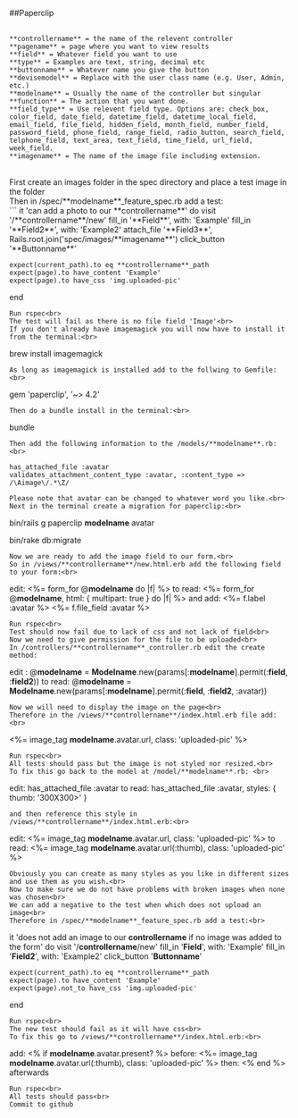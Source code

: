 ##Paperclip<br>
<br>
```
**controllername** = the name of the relevent controller
**pagename** = page where you want to view results
**field** = Whatever field you want to use
**type** = Examples are text, string, decimal etc
**buttonname** = Whatever name you give the button
**devisemodel** = Replace with the user class name (e.g. User, Admin, etc.)
**modelname** = Usually the name of the controller but singular
**function** = The action that you want done.
**field_type** = Use relevent field type. Options are: check_box, color_field, date_field, datetime_field, datetime_local_field, email_field, file_field, hidden_field, month_field, number_field, password_field, phone_field, range_field, radio_button, search_field, telphone_field, text_area, text_field, time_field, url_field, week_field.
**imagename** = The name of the image file including extension.
```
<br>
First create an images folder in the spec directory and place a test image in the folder<br>
Then in /spec/**modelname**_feature_spec.rb add a test:<br>
```
it 'can add a photo to our **controllername**' do
	visit '/**controllername**/new'
	fill_in '**Field**', with: 'Example'
	fill_in '**Field2**', with: 'Example2'
	attach_file '**Field3**', Rails.root.join('spec/images/**imagename**')
	click_button '**Buttonname**'

	expect(current_path).to eq **controllername**_path
	expect(page).to have_content 'Example'
	expect(page).to have_css 'img.uploaded-pic'
end
```
Run rspec<br>
The test will fail as there is no file field 'Image'<br>
If you don't already have imagemagick you will now have to install it from the terminal:<br>
```
brew install imagemagick
```
As long as imagemagick is installed add to the follwing to Gemfile:<br>
```
gem 'paperclip', '~> 4.2'
```
Then do a bundle install in the terminal:<br>
```
bundle
```
Then add the following information to the /models/**modelname**.rb:<br>
```
	has_attached_file :avatar
 	validates_attachment_content_type :avatar, :content_type => /\Aimage\/.*\Z/
```
Please note that avatar can be changed to whatever word you like.<br>
Next in the terminal create a migration for paperclip:<br>
```
bin/rails g paperclip **modelname** avatar

bin/rake db:migrate
```
Now we are ready to add the image field to our form.<br>
So in /views/**controllername**/new.html.erb add the following field to your form:<br>
```
edit: <%= form_for @**modelname** do |f| %>
to read: <%= form_for @**modelname**, html: { multipart: true } do |f| %>
and add:	<%= f.label :avatar %>
			<%= f.file_field :avatar %> 
```
Run rspec<br>
Test should now fail due to lack of css and not lack of field<br>
Now we need to give permission for the file to be uploaded<br> 
In /controllers/**controllername**_controller.rb edit the create method:
```
edit : @**modelname** = **Modelname**.new(params[:**modelname**].permit(:**field**, :**field2**))
to read: @**modelname** = **Modelname**.new(params[:**modelname**].permit(:**field**, :**field2**, :avatar))
```
Now we will need to display the image on the page<br>
Therefore in the /views/**controllername**/index.html.erb file add:<br>
```
<%= image_tag **modelname**.avatar.url, class: 'uploaded-pic' %>
```
Run rspec<br>
All tests should pass but the image is not styled nor resized.<br>
To fix this go back to the model at /model/**modelname**.rb: <br>
```
edit: has_attached_file :avatar
to read: has_attached_file :avatar, styles: { thumb: '300X300>' }
```
and then reference this style in /views/**controllername**/index.html.erb:<br>
```
edit: <%= image_tag **modelname**.avatar.url, class: 'uploaded-pic' %>
to read: <%= image_tag **modelname**.avatar.url(:thumb), class: 'uploaded-pic' %>
```
Obviously you can create as many styles as you like in different sizes and use them as you wish.<br>
Now to make sure we do not have problems with broken images when none was chosen<br>
We can add a negative to the test when which does not upload an image<br>
Therefore in /spec/**modelname**_feature_spec.rb add a test:<br>
```
it 'does not add an image to our **controllername** if no image was added to the form' do
	visit '/**controllername**/new'
	fill_in '**Field**', with: 'Example'
	fill_in '**Field2**', with: 'Example2'
	click_button '**Buttonname**'

	expect(current_path).to eq **controllername**_path
	expect(page).to have_content 'Example'
	expect(page).not_to have_css 'img.uploaded-pic'
end
```
Run rspec<br>
The new test should fail as it will have css<br>
To fix this go to /views/**controllername**/index.html.erb:<br>
```
add:	<% if **modelname**.avatar.present? %>
before:		<%= image_tag **modelname**.avatar.url(:thumb), class: 'uploaded-pic' %>
then: 	<% end %>		afterwards
```
Run rspec<br>
All tests should pass<br>
Commit to github
